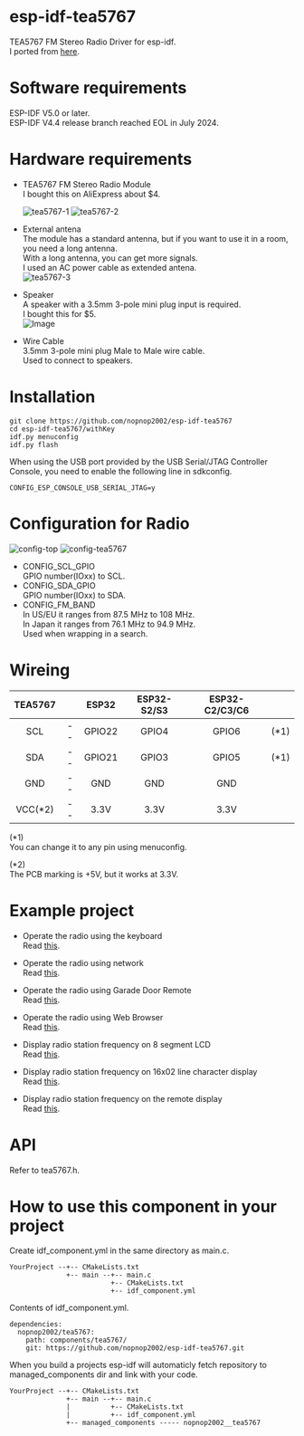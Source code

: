 # esp-idf-tea5767
TEA5767 FM Stereo Radio Driver for esp-idf.   
I ported from [here](https://github.com/andykarpov/TEA5767).   

# Software requirements
ESP-IDF V5.0 or later.   
ESP-IDF V4.4 release branch reached EOL in July 2024.   

# Hardware requirements   
- TEA5767 FM Stereo Radio Module   
	I bought this on AliExpress about $4.   

	![tea5767-1](https://user-images.githubusercontent.com/6020549/146292319-adf96f9a-f076-4b4f-be9f-2a2928c0b92f.JPG)
	![tea5767-2](https://user-images.githubusercontent.com/6020549/146292325-c70aaddb-6f61-45ca-8de3-42ba3f375876.JPG)

- External antena   
	The module has a standard antenna, but if you want to use it in a room, you need a long antenna.   
	With a long antenna, you can get more signals.   
	I used an AC power cable as extended antena.   
	![tea5767-3](https://user-images.githubusercontent.com/6020549/146294473-9b514cf8-ca94-49d8-a723-ec67185ec119.JPG)

- Speaker   
	A speaker with a 3.5mm 3-pole mini plug input is required.   
	I bought this for $5.   
	![Image](https://github.com/user-attachments/assets/a9d3712c-3834-4acd-9746-2909fd19f16a)

- Wire Cable   
	3.5mm 3-pole mini plug Male to Male wire cable.   
	Used to connect to speakers.   

# Installation
```
git clone https://github.com/nopnop2002/esp-idf-tea5767
cd esp-idf-tea5767/withKey
idf.py menuconfig
idf.py flash
```

When using the USB port provided by the USB Serial/JTAG Controller Console, you need to enable the following line in sdkconfig.   
```
CONFIG_ESP_CONSOLE_USB_SERIAL_JTAG=y
```

# Configuration for Radio   

![config-top](https://user-images.githubusercontent.com/6020549/146292879-4be4bc9b-6a2e-4cb9-b0a8-bdad5fae8615.jpg)
![config-tea5767](https://user-images.githubusercontent.com/6020549/146292884-e29e45a4-4f99-4314-bb20-4f03bacbe2f7.jpg)

- CONFIG_SCL_GPIO   
 GPIO number(IOxx) to SCL.
- CONFIG_SDA_GPIO   
 GPIO number(IOxx) to SDA.
- CONFIG_FM_BAND   
 In US/EU it ranges from 87.5 MHz to 108 MHz.   
 In Japan it ranges from 76.1 MHz to 94.9 MHz.   
 Used when wrapping in a search.   

# Wireing

|TEA5767||ESP32|ESP32-S2/S3|ESP32-C2/C3/C6||
|:-:|:-:|:-:|:-:|:-:|:-:|
|SCL|--|GPIO22|GPIO4|GPIO6|(*1)|
|SDA|--|GPIO21|GPIO3|GPIO5|(*1)|
|GND|--|GND|GND|GND||
|VCC(*2)|--|3.3V|3.3V|3.3V||

(*1)   
You can change it to any pin using menuconfig.   

(*2)   
The PCB marking is +5V, but it works at 3.3V.   

# Example project
- Operate the radio using the keyboard   
	Read [this](https://github.com/nopnop2002/esp-idf-tea5767/tree/main/withKeys).   

-	Operate the radio using network   
	Read [this](https://github.com/nopnop2002/esp-idf-tea5767/tree/main/withNetwork).   

-	Operate the radio using Garade Door Remote   
	Read [this](https://github.com/nopnop2002/esp-idf-tea5767/tree/main/withGaradeDoorRemote).   

- Operate the radio using Web Browser   
	Read [this](https://github.com/nopnop2002/esp-idf-tea5767/tree/main/WebSocket).   

- Display radio station frequency on 8 segment LCD   
	Read [this](https://github.com/nopnop2002/esp-idf-tea5767/tree/main/toTm1637).   

- Display radio station frequency on 16x02 line character display   
	Read [this](https://github.com/nopnop2002/esp-idf-tea5767/tree/main/to1602lcd).   

- Display radio station frequency on the remote display   
	Read [this](https://github.com/nopnop2002/esp-idf-tea5767/tree/main/toRemoteDisplay).   

# API
Refer to tea5767.h.   

# How to use this component in your project   
Create idf_component.yml in the same directory as main.c.   
```
YourProject --+-- CMakeLists.txt
              +-- main --+-- main.c
                         +-- CMakeLists.txt
                         +-- idf_component.yml
```

Contents of idf_component.yml.
```
dependencies:
  nopnop2002/tea5767:
    path: components/tea5767/
    git: https://github.com/nopnop2002/esp-idf-tea5767.git
```

When you build a projects esp-idf will automaticly fetch repository to managed_components dir and link with your code.   
```
YourProject --+-- CMakeLists.txt
              +-- main --+-- main.c
              |          +-- CMakeLists.txt
              |          +-- idf_component.yml
              +-- managed_components ----- nopnop2002__tea5767
```

